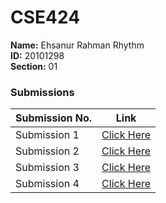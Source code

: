 # **CSE424**

**Name:** Ehsanur Rahman Rhythm  
**ID:** 20101298  
**Section:** 01  

### Submissions

| **Submission No.** | Link |
| ----------- | ----------- |
| Submission 1 | [Click Here](https://github.com/errhythm/BRACU_CSE424/tree/main/submission1) |
| Submission 2 | [Click Here](https://github.com/errhythm/BRACU_CSE424/tree/main/submission2) |
| Submission 3 | [Click Here](https://github.com/errhythm/BRACU_CSE424/tree/main/submission3) |
| Submission 4 | [Click Here](https://github.com/errhythm/BRACU_CSE424/tree/main/submission4) |

